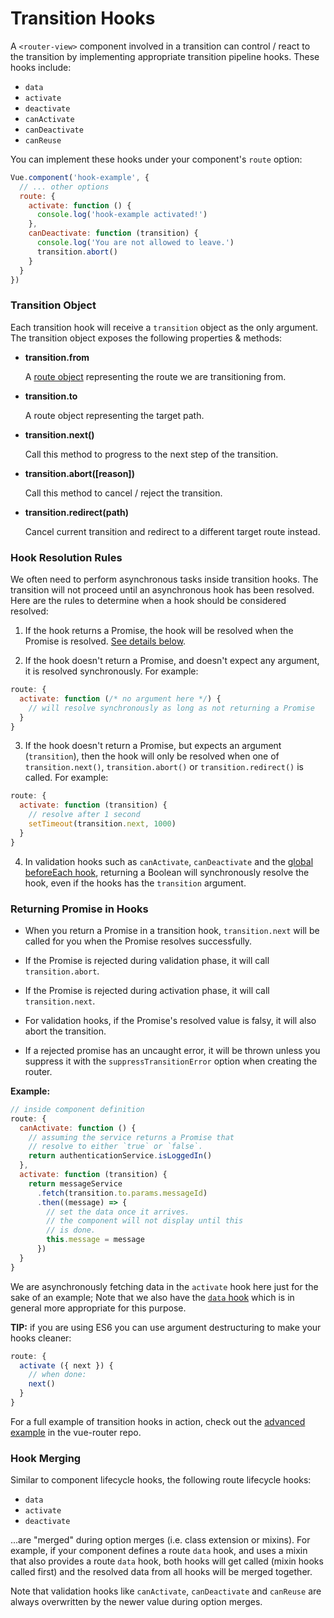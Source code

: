 # Transition Hooks

A `<router-view>` component involved in a transition can control / react to the transition by implementing appropriate transition pipeline hooks. These hooks include:

- `data`
- `activate`
- `deactivate`
- `canActivate`
- `canDeactivate`
- `canReuse`

You can implement these hooks under your component's `route` option:

``` js
Vue.component('hook-example', {
  // ... other options
  route: {
    activate: function () {
      console.log('hook-example activated!')
    },
    canDeactivate: function (transition) {
      console.log('You are not allowed to leave.')
      transition.abort()
    }
  }
})
```

### Transition Object

Each transition hook will receive a `transition` object as the only argument. The transition object exposes the following properties & methods:

- **transition.from**

  A [route object](../route.md) representing the route we are transitioning from.

- **transition.to**

  A route object representing the target path.

- **transition.next()**

  Call this method to progress to the next step of the transition.

- **transition.abort([reason])**

  Call this method to cancel / reject the transition.

- **transition.redirect(path)**

  Cancel current transition and redirect to a different target route instead.

### Hook Resolution Rules

We often need to perform asynchronous tasks inside transition hooks. The transition will not proceed until an asynchronous hook has been resolved.  Here are the rules to determine when a hook should be considered resolved:

1. If the hook returns a Promise, the hook will be resolved when the Promise is resolved. [See details below](#returning-promise-in-hooks).

2. If the hook doesn't return a Promise, and doesn't expect any argument, it is resolved synchronously. For example:

  ``` js
  route: {
    activate: function (/* no argument here */) {
      // will resolve synchronously as long as not returning a Promise
    }
  }
  ```

3. If the hook doesn't return a Promise, but expects an argument (`transition`), then the hook will only be resolved when one of `transition.next()`, `transition.abort()` or `transition.redirect()` is called. For example:

  ``` js
  route: {
    activate: function (transition) {
      // resolve after 1 second
      setTimeout(transition.next, 1000)
    }
  }
  ```

4. In validation hooks such as `canActivate`, `canDeactivate` and the [global beforeEach hook](../api/before-each.md), returning a Boolean will synchronously resolve the hook, even if the hooks has the `transition` argument.

### Returning Promise in Hooks

- When you return a Promise in a transition hook, `transition.next` will be called for you when the Promise resolves successfully.

- If the Promise is rejected during validation phase, it will call `transition.abort`.

- If the Promise is rejected during activation phase, it will call `transition.next`.

- For validation hooks, if the Promise's resolved value is falsy, it will also abort the transition.

- If a rejected promise has an uncaught error, it will be thrown unless you suppress it with the `suppressTransitionError` option when creating the router.

**Example:**

``` js
// inside component definition
route: {
  canActivate: function () {
    // assuming the service returns a Promise that
    // resolve to either `true` or `false`.
    return authenticationService.isLoggedIn()
  },
  activate: function (transition) {
    return messageService
      .fetch(transition.to.params.messageId)
      .then((message) => {
        // set the data once it arrives.
        // the component will not display until this
        // is done.
        this.message = message
      })
  }
}
```

We are asynchronously fetching data in the `activate` hook here just for the sake of an example; Note that we also have the [`data` hook](data.md) which is in general more appropriate for this purpose.

**TIP:** if you are using ES6 you can use argument destructuring to make your hooks cleaner:

``` js
route: {
  activate ({ next }) {
    // when done:
    next()
  }
}
```

For a full example of transition hooks in action, check out the [advanced example](https://github.com/vuejs/vue-router/tree/dev/example/advanced) in the vue-router repo.

### Hook Merging

Similar to component lifecycle hooks, the following route lifecycle hooks:

- `data`
- `activate`
- `deactivate`

...are "merged" during option merges (i.e. class extension or mixins). For example, if your component defines a route `data` hook, and uses a mixin that also provides a route `data` hook, both hooks will get called (mixin hooks called first) and the resolved data from all hooks will be merged together.

Note that validation hooks like `canActivate`, `canDeactivate` and `canReuse` are always overwritten by the newer value during option merges.
